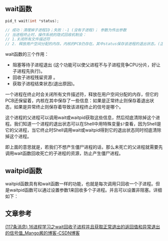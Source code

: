 ## wait函数

```C
pid_t wait(int *status); 	
```

```C
// 成功：清理掉子进程ID；失败：-1 (没有子进程)； 参数为传出参数
// 当进程终止时，操作系统的隐式回收机制会：
// 1.关闭所有文件描述符 
// 2. 释放用户空间分配的内存。内核的PCB仍存在。其中status保存该进程的退出状态。(正常终止→返回值；异常终止→终止信号值)
```

wait函数的三个作用：

- 阻塞等待子进程退出 (这个功能可以使父进程不与子进程竞争CPU分片，好让子进程先执行)。
- 回收子进程残留资源 。
- 获取子进程结束状态(退出原因)。

一个进程在终止时会关闭所有文件描述符，释放在用户空间分配的内存，但它的PCB还保留着，内核在其中保存了一些信息：如果是正常终止则保存着退出状态，如果是异常终止则保存着导致该进程终止的信号是哪个。

这个进程的父进程可以调用wait或waitpid获取这些信息，然后彻底清除掉这个进程。我们知道一个进程的退出状态可以在Shell中用特殊变量`$?`查看，因为Shell是它的父进程，当它终止时Shell调用wait或waitpid得到它的退出状态同时彻底清除掉这个进程。

即上面的意思就是，若我们不想产生僵尸进程的话，那么未死亡的父进程就需要先调用wait函数回收死亡的子进程的资源，防止产生僵尸进程。

## waitpid函数

waitpid函数具有和wait函数一样的功能，也就是每次调用只回收一个子进程。但是waitpid函数可以通过设置参数1来回收多个子进程。并且可以设置非阻塞。详细如下：

## 文章参考

[(117条消息) 16进程学习之wait回收子进程并且获取正常退出的返回值和异常退出的信号值_Mango酱的博客-CSDN博客](https://blog.csdn.net/weixin_44517656/article/details/109453889)

